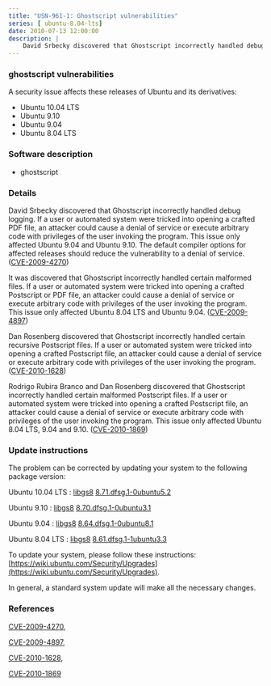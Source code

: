 ```yaml
---
title: "USN-961-1: Ghostscript vulnerabilities"
series: [ ubuntu-8.04-lts]
date: 2010-07-13 12:00:00
description: |
    David Srbecky discovered that Ghostscript incorrectly handled debug logging. If a user or automated system were tricked into opening a crafted PDF file, an attacker could cause a denial of service or execute arbitrary code with privileges of the user invoking the program. This issue only affected Ubuntu 9.04 and Ubuntu 9.10. The default compiler options for affected releases should reduce the vulnerability to a denial of service. ([CVE-2009-4270](http://people.ubuntu.com/~ubuntu-security/cve/CVE-2009-4270))
--- 
```

 
 


### ghostscript vulnerabilities

A security issue affects these releases of Ubuntu and its derivatives:

* Ubuntu 10.04 LTS
* Ubuntu 9.10
* Ubuntu 9.04
* Ubuntu 8.04 LTS

### Software description

* ghostscript 

### Details

David Srbecky discovered that Ghostscript incorrectly handled debug logging. If a user or automated system were tricked into opening a crafted PDF file, an attacker could cause a denial of service or execute arbitrary code with privileges of the user invoking the program. This issue only affected Ubuntu 9.04 and Ubuntu 9.10. The default compiler options for affected releases should reduce the vulnerability to a denial of service. ([CVE-2009-4270](http://people.ubuntu.com/~ubuntu-security/cve/CVE-2009-4270))

It was discovered that Ghostscript incorrectly handled certain malformed files. If a user or automated system were tricked into opening a crafted Postscript or PDF file, an attacker could cause a denial of service or execute arbitrary code with privileges of the user invoking the program. This issue only affected Ubuntu 8.04 LTS and Ubuntu 9.04. ([CVE-2009-4897](http://people.ubuntu.com/~ubuntu-security/cve/CVE-2009-4897))

Dan Rosenberg discovered that Ghostscript incorrectly handled certain recursive Postscript files. If a user or automated system were tricked into opening a crafted Postscript file, an attacker could cause a denial of service or execute arbitrary code with privileges of the user invoking the program. ([CVE-2010-1628](http://people.ubuntu.com/~ubuntu-security/cve/CVE-2010-1628))

Rodrigo Rubira Branco and Dan Rosenberg discovered that Ghostscript incorrectly handled certain malformed Postscript files. If a user or automated system were tricked into opening a crafted Postscript file, an attacker could cause a denial of service or execute arbitrary code with privileges of the user invoking the program. This issue only affected Ubuntu 8.04 LTS, 9.04 and 9.10. ([CVE-2010-1869](http://people.ubuntu.com/~ubuntu-security/cve/CVE-2010-1869)) 

### Update instructions

The problem can be corrected by updating your system to the following package version:

Ubuntu 10.04 LTS
 : [libgs8](https://launchpad.net/ubuntu/+source/ghostscript) <span> [8.71.dfsg.1-0ubuntu5.2](https://launchpad.net/ubuntu/+source/ghostscript/8.71.dfsg.1-0ubuntu5.2) </span> 

Ubuntu 9.10
 : [libgs8](https://launchpad.net/ubuntu/+source/ghostscript) <span> [8.70.dfsg.1-0ubuntu3.1](https://launchpad.net/ubuntu/+source/ghostscript/8.70.dfsg.1-0ubuntu3.1) </span> 

Ubuntu 9.04
 : [libgs8](https://launchpad.net/ubuntu/+source/ghostscript) <span> [8.64.dfsg.1-0ubuntu8.1](https://launchpad.net/ubuntu/+source/ghostscript/8.64.dfsg.1-0ubuntu8.1) </span> 

Ubuntu 8.04 LTS
 : [libgs8](https://launchpad.net/ubuntu/+source/ghostscript) <span> [8.61.dfsg.1-1ubuntu3.3](https://launchpad.net/ubuntu/+source/ghostscript/8.61.dfsg.1-1ubuntu3.3) </span> 

To update your system, please follow these instructions: [https://wiki.ubuntu.com/Security/Upgrades](https://wiki.ubuntu.com/Security/Upgrades).

In general, a standard system update will make all the necessary changes. 

### References

 
 [CVE-2009-4270](http://people.ubuntu.com/~ubuntu-security/cve/CVE-2009-4270), 

 [CVE-2009-4897](http://people.ubuntu.com/~ubuntu-security/cve/CVE-2009-4897), 

 [CVE-2010-1628](http://people.ubuntu.com/~ubuntu-security/cve/CVE-2010-1628), 

 [CVE-2010-1869](http://people.ubuntu.com/~ubuntu-security/cve/CVE-2010-1869)
 

